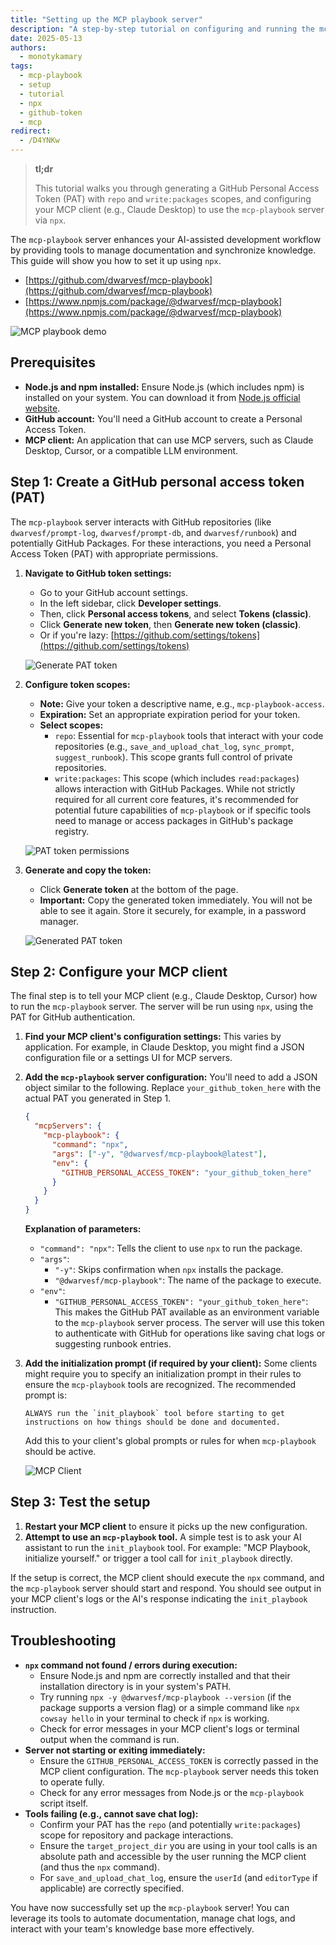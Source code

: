 ```yaml
---
title: "Setting up the MCP playbook server"
description: "A step-by-step tutorial on configuring and running the mcp-playbook server, including GitHub token creation and using npx."
date: 2025-05-13
authors:
  - monotykamary
tags:
  - mcp-playbook
  - setup
  - tutorial
  - npx
  - github-token
  - mcp
redirect:
  - /D4YNKw
---
```


> **tl;dr**
>
> This tutorial walks you through generating a GitHub Personal Access Token (PAT) with `repo` and `write:packages` scopes, and configuring your MCP client (e.g., Claude Desktop) to use the `mcp-playbook` server via `npx`.

The `mcp-playbook` server enhances your AI-assisted development workflow by providing tools to manage documentation and synchronize knowledge. This guide will show you how to set it up using `npx`.

- [https://github.com/dwarvesf/mcp-playbook](https://github.com/dwarvesf/mcp-playbook)
- [https://www.npmjs.com/package/@dwarvesf/mcp-playbook](https://www.npmjs.com/package/@dwarvesf/mcp-playbook)

![MCP playbook demo](assets/mcp-playbook-demo.gif)

## Prerequisites

*   **Node.js and npm installed:** Ensure Node.js (which includes npm) is installed on your system. You can download it from [Node.js official website](https://nodejs.org/).
*   **GitHub account:** You'll need a GitHub account to create a Personal Access Token.
*   **MCP client:** An application that can use MCP servers, such as Claude Desktop, Cursor, or a compatible LLM environment.

## Step 1: Create a GitHub personal access token (PAT)

The `mcp-playbook` server interacts with GitHub repositories (like `dwarvesf/prompt-log`, `dwarvesf/prompt-db`, and `dwarvesf/runbook`) and potentially GitHub Packages. For these interactions, you need a Personal Access Token (PAT) with appropriate permissions.

1.  **Navigate to GitHub token settings:**
    *   Go to your GitHub account settings.
    *   In the left sidebar, click **Developer settings**.
    *   Then, click **Personal access tokens**, and select **Tokens (classic)**.
    *   Click **Generate new token**, then **Generate new token (classic)**.
    *   Or if you're lazy: [https://github.com/settings/tokens](https://github.com/settings/tokens)

    ![Generate PAT token](assets/generate-token.png)

2.  **Configure token scopes:**
    *   **Note:** Give your token a descriptive name, e.g., `mcp-playbook-access`.
    *   **Expiration:** Set an appropriate expiration period for your token.
    *   **Select scopes:**
        *   `repo`: Essential for `mcp-playbook` tools that interact with your code repositories (e.g., `save_and_upload_chat_log`, `sync_prompt`, `suggest_runbook`). This scope grants full control of private repositories.
        *   `write:packages`: This scope (which includes `read:packages`) allows interaction with GitHub Packages. While not strictly required for all current core features, it's recommended for potential future capabilities of `mcp-playbook` or if specific tools need to manage or access packages in GitHub's package registry.

    ![PAT token permissions](assets/pat-token-permissions.png)

3.  **Generate and copy the token:**
    *   Click **Generate token** at the bottom of the page.
    *   **Important:** Copy the generated token immediately. You will not be able to see it again. Store it securely, for example, in a password manager.

    ![Generated PAT token](assets/generated-pat-token.png)

## Step 2: Configure your MCP client

The final step is to tell your MCP client (e.g., Claude Desktop, Cursor) how to run the `mcp-playbook` server. The server will be run using `npx`, using the PAT for GitHub authentication.

1.  **Find your MCP client's configuration settings:**
    This varies by application. For example, in Claude Desktop, you might find a JSON configuration file or a settings UI for MCP servers.

2.  **Add the `mcp-playbook` server configuration:**
    You'll need to add a JSON object similar to the following. Replace `your_github_token_here` with the actual PAT you generated in Step 1.

    ```json
    {
      "mcpServers": {
        "mcp-playbook": {
          "command": "npx",
          "args": ["-y", "@dwarvesf/mcp-playbook@latest"],
          "env": {
            "GITHUB_PERSONAL_ACCESS_TOKEN": "your_github_token_here"
          }
        }
      }
    }
    ```

    **Explanation of parameters:**
    *   `"command": "npx"`: Tells the client to use `npx` to run the package.
    *   `"args"`:
        *   `"-y"`: Skips confirmation when `npx` installs the package.
        *   `"@dwarvesf/mcp-playbook"`: The name of the package to execute.
    *   `"env"`:
        *   `"GITHUB_PERSONAL_ACCESS_TOKEN": "your_github_token_here"`: This makes the GitHub PAT available as an environment variable to the `mcp-playbook` server process. The server will use this token to authenticate with GitHub for operations like saving chat logs or suggesting runbook entries.

3.  **Add the initialization prompt (if required by your client):**
    Some clients might require you to specify an initialization prompt in their rules to ensure the `mcp-playbook` tools are recognized. The recommended prompt is:

    ```
    ALWAYS run the `init_playbook` tool before starting to get instructions on how things should be done and documented.
    ```
    Add this to your client's global prompts or rules for when `mcp-playbook` should be active.

    ![MCP Client](assets/mcp-client.png)

## Step 3: Test the setup

1.  **Restart your MCP client** to ensure it picks up the new configuration.
2.  **Attempt to use an `mcp-playbook` tool.** A simple test is to ask your AI assistant to run the `init_playbook` tool.
    For example: \"MCP Playbook, initialize yourself.\" or trigger a tool call for `init_playbook` directly.

If the setup is correct, the MCP client should execute the `npx` command, and the `mcp-playbook` server should start and respond. You should see output in your MCP client\'s logs or the AI\'s response indicating the `init_playbook` instruction.

## Troubleshooting

*   **`npx` command not found / errors during execution:**
    *   Ensure Node.js and npm are correctly installed and that their installation directory is in your system's PATH.
    *   Try running `npx -y @dwarvesf/mcp-playbook --version` (if the package supports a version flag) or a simple command like `npx cowsay hello` in your terminal to check if `npx` is working.
    *   Check for error messages in your MCP client's logs or terminal output when the command is run.
*   **Server not starting or exiting immediately:**
    *   Ensure the `GITHUB_PERSONAL_ACCESS_TOKEN` is correctly passed in the MCP client configuration. The `mcp-playbook` server needs this token to operate fully.
    *   Check for any error messages from Node.js or the `mcp-playbook` script itself.
*   **Tools failing (e.g., cannot save chat log):**
    *   Confirm your PAT has the `repo` (and potentially `write:packages`) scope for repository and package interactions.
    *   Ensure the `target_project_dir` you are using in your tool calls is an absolute path and accessible by the user running the MCP client (and thus the `npx` command).
    *   For `save_and_upload_chat_log`, ensure the `userId` (and `editorType` if applicable) are correctly specified.

You have now successfully set up the `mcp-playbook` server! You can leverage its tools to automate documentation, manage chat logs, and interact with your team\'s knowledge base more effectively.
